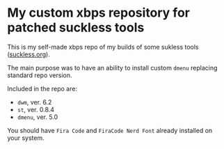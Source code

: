 # My custom xbps repository for patched suckless tools

This is my self-made xbps repo of my builds of some sukless tools ([suckless.org](https://suckelss.org)).

The main purpose was to have an ability to install custom `dmenu` replacing standard repo version.

Included in the repo are:
- `dwm`, ver. 6.2
- `st`, ver. 0.8.4
- `dmenu`, ver. 5.0

You should have `Fira Code` and `FiraCode Nerd Font` already installed on your system.
